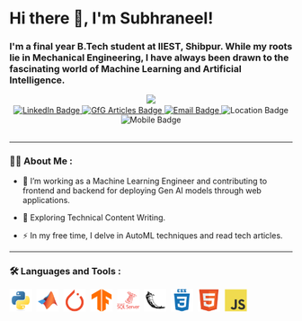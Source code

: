 # Hi there 👋, I'm Subhraneel!
### I'm a final year B.Tech student at IIEST, Shibpur. While my roots lie in Mechanical Engineering, I have always been drawn to the fascinating world of Machine Learning and Artificial Intelligence.

<div id="header" align="center">
  <img src="https://media.giphy.com/media/M9gbBd9nbDrOTu1Mqx/giphy.gif" width="100"/>
</div>
<div id="badges" align="center">
  <a href="https://www.linkedin.com/in/subhraneelpaul/">
    <img src="https://img.shields.io/badge/LinkedIn-blue?style=for-the-badge&logo=linkedin&logoColor=white" alt="LinkedIn Badge"/>
  </a>
  <a href="https://auth.geeksforgeeks.org/user/paulsubhro/articles">
  <img src="https://img.shields.io/badge/GfG%20Articles-28a745?style=for-the-badge&logo=geeksforgeeks&logoColor=white" alt="GfG Articles Badge"/>
  </a>
  <a href="mailto:paul.subhro2@gmail.com">
  <img src="https://img.shields.io/badge/Email-%23D14836?style=for-the-badge&logo=mail.ru&logoColor=white" alt="Email Badge"/>
  </a>
  <img src="https://img.shields.io/badge/📍-Kolkata,%20India%20🇮🇳-orange?style=for-the-badge" alt="Location Badge"/>
  <img src="https://img.shields.io/badge/📱-%2B91%209748495049%20-f08080?style=for-the-badge" alt="Mobile Badge"/>
  <br>
  <img src="https://komarev.com/ghpvc/?username=SubhScripter&style=flat-square&color=blue" alt=""/>
</div>

---

### :man_technologist: About Me :
- :telescope: I’m working as a Machine Learning Engineer and contributing to frontend and backend for deploying Gen AI models through web applications.

- :seedling: Exploring Technical Content Writing.

- :zap: In my free time, I delve in AutoML techniques and read tech articles.

---
### :hammer_and_wrench: Languages and Tools :
<div>
  <!-- Programming Languages -->
  <img src="https://github.com/devicons/devicon/blob/master/icons/python/python-original.svg" title="Python" alt="Python" width="40" height="40"/>&nbsp;
  <img src="https://github.com/devicons/devicon/blob/master/icons/matlab/matlab-original.svg" title="Matlab" alt="Matlab" width="40" height="40"/>&nbsp;
  <img src="https://github.com/devicons/devicon/blob/master/icons/pytorch/pytorch-original.svg" title="PyTorch" alt="PyTorch" width="40" height="40"/>&nbsp;
  <img src="https://github.com/devicons/devicon/blob/master/icons/tensorflow/tensorflow-original.svg" title="Tensorflow" alt="Tensorflow" width="40" height="40"/>&nbsp;
  <img src="https://github.com/devicons/devicon/blob/master/icons/microsoftsqlserver/microsoftsqlserver-plain-wordmark.svg" title="Microsoft Power BI" alt="Microsoft Power BI" width="40" height="40"/>&nbsp;
  <img src="https://github.com/devicons/devicon/blob/master/icons/flask/flask-original.svg" title="Flask" alt="Flask" width="40" height="40"/>&nbsp;
  <img src="https://github.com/devicons/devicon/blob/master/icons/css3/css3-plain-wordmark.svg"  title="CSS3" alt="CSS" width="40" height="40"/>&nbsp;
  <img src="https://github.com/devicons/devicon/blob/master/icons/html5/html5-original.svg" title="HTML5" alt="HTML" width="40" height="40"/>&nbsp;
  <img src="https://github.com/devicons/devicon/blob/master/icons/javascript/javascript-original.svg" title="JavaScript" alt="JavaScript" width="40" height="40"/>&nbsp;
</div>

